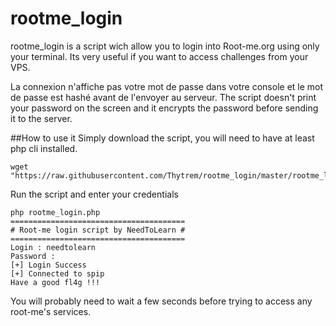 # rootme_login
rootme_login is a script wich allow you to login into Root-me.org using only your terminal.
Its very useful if you want to access challenges from your VPS.

La connexion n'affiche pas votre mot de passe dans votre console et le mot de passe est hashé avant de l'envoyer au serveur.
The script doesn't print your password on the screen and it encrypts the password before sending it to the server.

##How to use it
Simply download the script, you will need to have at least php cli installed.
```
wget "https://raw.githubusercontent.com/Thytrem/rootme_login/master/rootme_login.php"
```
Run the script and enter your credentials
```
php rootme_login.php
=======================================
# Root-me login script by NeedToLearn #
=======================================
Login : needtolearn
Password : 
[+] Login Success
[+] Connected to spip
Have a good fl4g !!!
```
You will probably need to wait a few seconds before trying to access any root-me's services.
